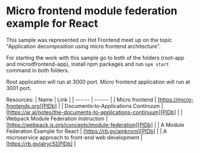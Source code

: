 # Micro frontend module federation example for React
This sample was represented on Hot Frontend meet up on the topic "Application decomposition using micro frontend architecture".

For starting the work with this sample go to both of the folders (root-app and microdfrontend-app), install npm packages and run `npm start` command in both folders. 

Root application will run at 3000 port.
Micro frontend application will run at 3001 port.

Resources:
| Name | Link |
| ------ | ------ |
| Micro frontend | [https://micro-frontends.org][PlDb] |
| Documents‐to‐Applications Continuum | [https://ar.al/notes/the-documents-to-applications-continuum][PlDb] |
| Webpack Module Federation Instruction | [https://webpack.js.org/concepts/module-federation][PlDb] |
| A Module Federation Example for React | [https://rb.gy/amknxm][PlDb] |
| A microservice approach to front-end web development | [https://rb.gy/alryc5][PlDb] |